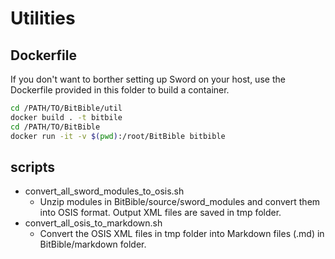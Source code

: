 # Utilities

## Dockerfile

If you don't want to borther setting up Sword on your host, use the Dockerfile provided in this folder to build a container.

```bash
cd /PATH/TO/BitBible/util
docker build . -t bitbile
cd /PATH/TO/BitBible
docker run -it -v $(pwd):/root/BitBible bitbible
```

## scripts
- convert_all_sword_modules_to_osis.sh
  - Unzip modules in BitBible/source/sword_modules and convert them into OSIS format. Output XML files are saved in tmp folder.
- convert_all_osis_to_markdown.sh
  - Convert the OSIS XML files in tmp folder into Markdown files (.md) in BitBible/markdown folder.
